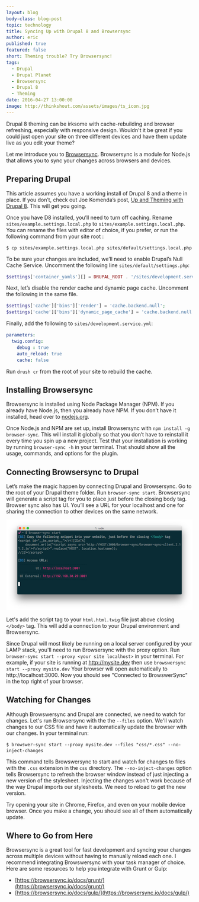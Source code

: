 ```yaml
---
layout: blog
body-class: blog-post
topic: technology
title: Syncing Up with Drupal 8 and Browsersync
author: eric
published: true
featured: false
short: Theming trouble? Try Browsersync!
tags:
  - Drupal
  - Drupal Planet
  - Browsersync
  - Drupal 8
  - Theming
date: 2016-04-27 13:00:00
image: http://thinkshout.com/assets/images/ts_icon.jpg
---
```


Drupal 8 theming can be irksome with cache-rebuilding and browser refreshing, especially with responsive design. Wouldn't it be great if you could just open your site on three different devices and have them update live as you edit your theme?

Let me introduce you to [Browsersync](https://browsersync.io/). Browsersync is a module for Node.js that allows you to sync your changes across browsers and devices.

## Preparing Drupal
This article assumes you have a working install of Drupal 8 and a theme in place. If you don’t, check out Joe Komenda’s post, [Up and Theming with Drupal 8](https://thinkshout.com/blog/2015/11/up-and-theming-with-drupal-8/). This will get you going.

Once you have D8 installed, you’ll need to turn off caching. Rename `sites/example.settings.local.php` to `sites/example.settings.local.php`.  You can rename the files with editor of choice, if you prefer, or run the following command from your site root :

~~~shell
$ cp sites/example.settings.local.php sites/default/settings.local.php
~~~

To be sure your changes are included, we’ll need to enable Drupal’s Null Cache Service. Uncomment the following line `sites/default/settings.php`:

~~~php
$settings['container_yamls'][] = DRUPAL_ROOT . '/sites/development.services.yml';
~~~

Next, let’s disable the render cache and dynamic page cache. Uncomment the following in the same file.

~~~php
$settings['cache']['bins']['render'] = 'cache.backend.null';
$settings['cache']['bins']['dynamic_page_cache'] = 'cache.backend.null';
~~~

Finally, add the following to `sites/development.service.yml`:

~~~yaml
parameters:
  twig.config:
    debug : true
    auto_reload: true
    cache: false
~~~

Run `drush cr` from the root of your site to rebuild the cache.

## Installing Browsersync
Browsersync is installed using Node Package Manager (NPM). If you already have Node.js, then you already have NPM. If you don’t have it installed, head over to [nodejs.org](https://nodejs.org/en/).

Once Node.js and NPM are set up, install Browsersync with `npm install -g browser-sync`.  This will install it globally so that you don’t have to reinstall it every time you spin up a new project. Test that your installation is working by running `browser-sync -h` in your terminal. That should show all the usage, commands, and options for the plugin.

## Connecting Browsersync to Drupal
Let’s make the magic happen by connecting Drupal and Browsersync. Go to the root of your Drupal theme folder. Run `browser-sync start`. Browsersync will generate a script tag for you to place just before the closing body tag. Browser sync also has  UI. You’ll see a URL for your localhost and one for sharing the connection to other devices on the same network.

![Browsersync start](https://raw.githubusercontent.com/heypaxton/Posts/master/img/browsersync-start.png)

Let's add the script tag to your `html.html.twig` file just above closing `</body>` tag. This will add a connection to your Drupal environment and Browsersync.

<script src="https://gist.github.com/levelos/0187b29071c3a56c3579ea2d95f42296.js"></script>

Since Drupal will most likely be running on a local server configured by your LAMP stack, you'll need to run Browsersync with the proxy option. Run `browser-sync start --proxy <your site localhost>` in your terminal. For example, if your site is running at http://mysite.dev then use `browswersync start --proxy mysite.dev` Your browser will open automatically to http://localhost:3000. Now you should see "Connected to BrowswerSync" in the top right of your browser.

## Watching for Changes
Although Browswersync and Drupal are connected, we need to watch for changes. Let's run Browsersync with the the `--files` option. We'll watch changes to our CSS file and have it automatically update the browser with our changes. In your terminal run:

~~~shell
$ browswer-sync start --proxy mysite.dev --files "css/*.css" --no-inject-changes
~~~

This command tells Browswersync to start and watch for changes to files with the `.css` extension in the `css` directory. The `--no-inject-changes` option tells Browsersync to refresh the browser window instead of just injecting a new version of the stylesheet. Injecting the changes won't work because of the way Drupal imports our stylesheets. We need to reload to get the new version.

Try opening your site in Chrome, Firefox, and even on your mobile device browser. Once you make a change, you should see all of them automatically update.

## Where to Go from Here
Browsersync is a great tool for fast development and syncing your changes across multiple devices without having to manually reload each one. I recommend integrating Browswersync with your task manager of choice. Here are some resources to help you integrate with Grunt or Gulp:

- [https://browsersync.io/docs/grunt/](https://browsersync.io/docs/grunt/)
- [https://browsersync.io/docs/gulp/](https://browsersync.io/docs/gulp/)
